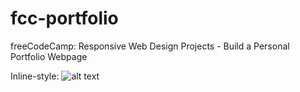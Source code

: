 # fcc-portfolio
 freeCodeCamp: Responsive Web Design Projects - Build a Personal Portfolio Webpage
 
Inline-style: 
![alt text](https://eluizatsuda.github.io/image/portfolio/Portfolio_WebPage.png "Screenshot")
